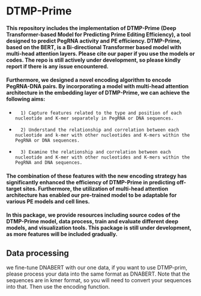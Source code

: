 # DTMP-Prime
#### This repository includes the implementation of DTMP-Prime (Deep Transformer-based Model for Predicting Prime Editing Efficiency), a tool designed to predict PegRNA activity and PE efficiency. DTMP-Prime, based on the BERT, is a Bi-directional Transformer based model with multi-head attention layers. Please cite our paper if you use the models or codes. The repo is still actively under development, so please kindly report if there is any issue encountered.
#### Furthermore, we designed a novel encoding algorithm to encode PegRNA-DNA pairs. By incorporating a model with multi-head attention architecture in the embedding layer of DTMP-Prime, we can achieve the following aims: 
-       1) Capture features related to the type and position of each nucleotide and K-mer separately in PegRNA or DNA sequences.
-       2) Understand the relationship and correlation between each nucleotide and k-mer with other nucleotides and K-mers within the PegRNA or DNA sequences.
-       3) Examine the relationship and correlation between each nucleotide and K-mer with other nucleotides and K-mers within the PegRNA and DNA sequences.
#### The combination of these features with the new encoding strategy has significantly enhanced the efficiency of DTMP-Prime in predicting off-target sites. Furthermore, the utilization of multi-head attention architecture has enabled our pre-trained model to be adaptable for various PE models and cell lines.

#### In this package, we provide resources including source codes of the DTMP-Prime model, data process, train and evaluate different deep models, and visualization tools. This package is still under development, as more features will be included gradually.

## Data processing
we fine-tune DNABERT with our one data, if you want to use DTMP-prim, please process your data into the same format as DNABERT. Note that the sequences are in kmer format, so you will need to convert your sequences into that. Then use the encoding function. 
